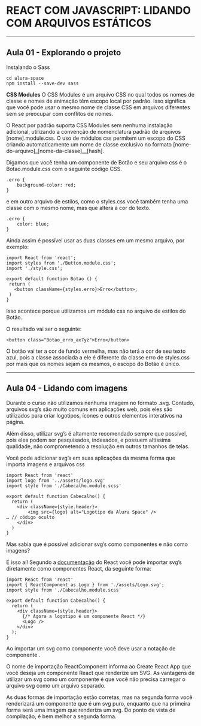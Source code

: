 # REACT COM JAVASCRIPT: LIDANDO COM ARQUIVOS ESTÁTICOS

---

## Aula 01 - Explorando o projeto
Instalando o Sass
```
cd alura-space
npm install --save-dev sass
```

**CSS Modules**
O CSS Modules é um arquivo CSS no qual todos os nomes de classe e nomes de animação têm escopo local por padrão. Isso significa que você pode usar o mesmo nome de classe CSS em arquivos diferentes sem se preocupar com conflitos de nomes.

O React por padrão suporta CSS Modules sem nenhuma instalação adicional, utilizando a convenção de nomenclatura padrão de arquivos [nome].module.css. O uso de módulos css permitem um escopo do CSS criando automaticamente um nome de classe exclusivo no formato [nome-do-arquivo]_[nome-da-classe]__[hash].

Digamos que você tenha um componente de Botão e seu arquivo css é o Botao.module.css com o seguinte código CSS.
```
.erro {
    background-color: red;
}
```

e em outro arquivo de estilos, como o styles.css você também tenha uma classe com o mesmo nome, mas que altera a cor do texto.

```
.erro {
    color: blue;
}
```

Ainda assim é possível usar as duas classes em um mesmo arquivo, por exemplo:
```
import React from 'react';
import styles from './Button.module.css';
import './style.css'; 

export default function Botao () {
 return (
   <button className={styles.erro}>Erro</button>;
 )
}
```

Isso acontece porque utilizamos um módulo css no arquivo de estilos do Botão.

O resultado vai ser o seguinte:
```
<button class="Botao_erro_ax7yz">Erro</button>
```

O botão vai ter a cor de fundo vermelha, mas não terá a cor de seu texto azul, pois a classe associada a ele é diferente da classe erro de styles.css por mais que os nomes sejam os mesmos, o escopo do Botão é único.

---

## Aula 04 - Lidando com imagens

Durante o curso não utilizamos nenhuma imagem no formato .svg. Contudo, arquivos svg’s são muito comuns em aplicações web, pois eles são utilizados para criar logotipos, ícones e outros elementos interativos na página.

Além disso, utilizar svg’s é altamente recomendado sempre que possível, pois eles podem ser pesquisados, indexados, e possuem altíssima qualidade, não comprometendo a resolução em outros tamanhos de telas.

Você pode adicionar svg’s em suas aplicações da mesma forma que importa imagens e arquivos css
```
import React from 'react'
import logo from '../assets/logo.svg'
import style from './Cabecalho.module.scss'

export default function Cabecalho() {
  return (
    <div className={style.header}>
        <img src={logo} alt="Logotipo da Alura Space" />
… // código oculto
    </div>
  )
}
```

Mas sabia que é possível adicionar svg’s como componentes e não como imagens?

É isso aí! Segundo a [documentação](https://create-react-app.dev/docs/adding-images-fonts-and-files) do React você pode importar svg’s diretamente como componentes React, da seguinte forma:
```
import React from 'react'
import { ReactComponent as Logo } from './assets/Logo.svg';
import style from './Cabecalho.module.scss'

export default function Cabecalho() {
  return (
    <div className={style.header}>
      {/* Agora a logotipo é um componente React */}
      <Logo />
    </div>
  );
}
```

Ao importar um svg como componente você deve usar a notação de componente <Logo />.

O nome de importação ReactComponent informa ao Create React App que você deseja um componente React que renderize um SVG. As vantagens de utilizar um svg como um componente é que você não precisa carregar o arquivo svg como um arquivo separado.

As duas formas de importação estão corretas, mas na segunda forma você renderizará um componente que é um svg puro, enquanto que na primeira forma será uma imagem que renderiza um svg. Do ponto de vista de compilação, é bem melhor a segunda forma.
